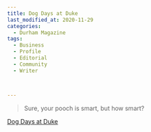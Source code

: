 ```yaml
---
title: Dog Days at Duke
last_modified_at: 2020-11-29
categories:
  - Durham Magazine
tags:
  - Business
  - Profile
  - Editorial 
  - Community
  - Writer



---
```


> Sure, your pooch is smart, but how smart? 

[Dog Days at Duke](https://issuu.com/shannonmedia/docs/dm_dec_jan_issuu/36)
